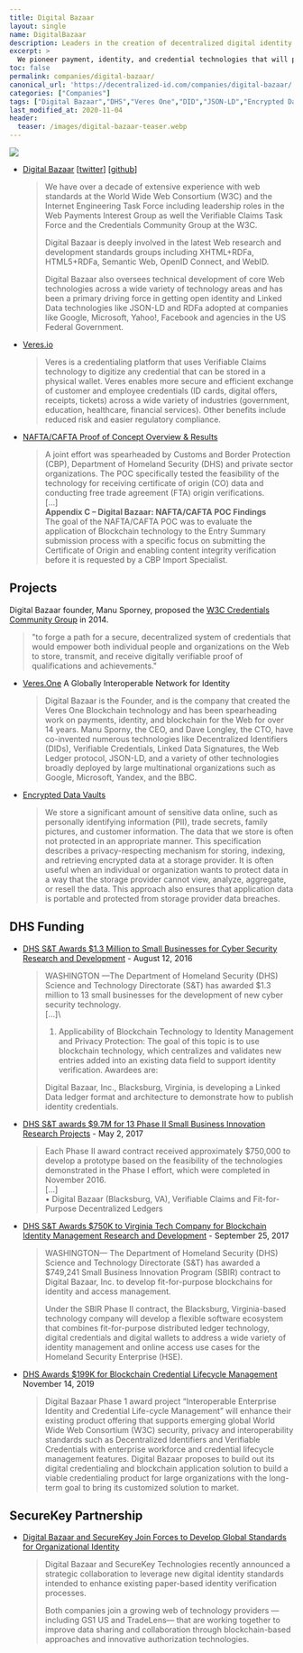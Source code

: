 ```yaml
---
title: Digital Bazaar
layout: single
name: DigitalBazaar
description: Leaders in the creation of decentralized digital identity for the Web.
excerpt: >
  We pioneer payment, identity, and credential technologies that will power the next generation Web. We have been heavily involved in Web standards for over a decade, participate in cutting edge research and development, and contribute to the open source community. 
toc: false
permalink: companies/digital-bazaar/
canonical_url: 'https://decentralized-id.com/companies/digital-bazaar/'
categories: ["Companies"]
tags: ["Digital Bazaar","DHS","Veres One","DID","JSON-LD","Encrypted Data Vaults","W3C","Verifiable Credentials","GS1","SecureKey","TradeLens","Linked Data"]
last_modified_at: 2020-11-04
header:
  teaser: /images/digital-bazaar-teaser.webp
---
```


![](https://i.imgur.com/v2ZuWeL.jpg)

* [Digital Bazaar](https://digitalbazaar.com/) [[twitter](https://twitter.com/digitalbazaar)] [[github](https://github.com/digitalbazaar)]
  > We have over a decade of extensive experience with web standards at the World Wide Web Consortium (W3C) and the Internet Engineering Task Force including leadership roles in the Web Payments Interest Group as well the Verifiable Claims Task Force and the Credentials Community Group at the W3C.
  > 
  > Digital Bazaar is  deeply involved in the latest Web research and development standards groups including XHTML+RDFa, HTML5+RDFa, Semantic Web, OpenID Connect, and WebID.
  > 
  > Digital Bazaar also oversees technical development of core Web technologies across a wide variety of technology areas and has been a primary driving force in getting open identity and Linked Data technologies like JSON-LD and RDFa adopted at companies like Google, Microsoft, Yahoo!, Facebook and agencies in the US Federal Government.

* [Veres.io](https://veres.io/)
  > Veres is a credentialing platform that uses Verifiable Claims technology to digitize any credential that can be stored in a physical wallet. Veres enables more secure and efficient exchange of customer and employee credentials (ID cards, digital offers, receipts, tickets) across a wide variety of industries (government, education, healthcare, financial services). Other benefits include reduced risk and easier regulatory compliance.

* [NAFTA/CAFTA Proof of Concept Overview & Results](https://www.cbp.gov/sites/default/files/assets/documents/2019-Oct/Final-NAFTA-CAFTA-Report.pdf)
   >  A joint effort was spearheaded by Customs and Border Protection (CBP), Department of Homeland Security (DHS) and private sector organizations. The POC specifically tested the feasibility of the technology for receiving certificate of origin (CO) data and conducting free trade agreement (FTA) origin verifications.\
   > [...]\
   > **Appendix C – Digital Bazaar: NAFTA/CAFTA POC Findings**\
   > The goal of the NAFTA/CAFTA POC was to evaluate the application of Blockchain technology to the Entry Summary submission process with a specific focus on submitting the Certificate of Origin and enabling content integrity verification before it is requested by a CBP Import Specialist.

## Projects

Digital Bazaar founder, Manu Sporney, proposed the [W3C Credentials Community Group](http://web.archive.org/web/20181206060143/https://www.w3.org/community/credentials/charter-20140808/) in 2014.
  > "to forge a path for a secure, decentralized system of credentials that would empower both individual people and organizations on the Web to store, transmit, and receive digitally verifiable proof of qualifications and achievements." 

* [Veres.One](https://veres.one/summary/) A Globally Interoperable Network for Identity
  > Digital Bazaar is the Founder, and is the company that created the Veres One Blockchain technology and has been spearheading work on payments, identity, and blockchain for the Web for over 14 years. Manu Sporny, the CEO, and Dave Longley, the CTO, have co-invented numerous technologies like Decentralized Identifiers (DIDs), Verifiable Credentials, Linked Data Signatures, the Web Ledger protocol, JSON-LD, and a variety of other technologies broadly deployed by large multinational organizations such as Google, Microsoft, Yandex, and the BBC.

* [Encrypted Data Vaults](https://digitalbazaar.github.io/encrypted-data-vaults/)
  > We store a significant amount of sensitive data online, such as personally identifying information (PII), trade secrets, family pictures, and customer information. The data that we store is often not protected in an appropriate manner. This specification describes a privacy-respecting mechanism for storing, indexing, and retrieving encrypted data at a storage provider. It is often useful when an individual or organization wants to protect data in a way that the storage provider cannot view, analyze, aggregate, or resell the data. This approach also ensures that application data is portable and protected from storage provider data breaches.

## DHS Funding

* [DHS S&T Awards $1.3 Million to Small Businesses for Cyber Security Research and Development](https://www.dhs.gov/science-and-technology/news/2016/08/12/news-release-dhs-st-awards-13-million-small-businesses-cyber) - August 12, 2016
  > WASHINGTON —The Department of Homeland Security (DHS) Science and Technology Directorate (S&T) has awarded $1.3 million to 13 small businesses for the development of new cyber security technology.\
  > [...]\
  > 1. Applicability of Blockchain Technology to Identity Management and Privacy Protection: The goal of this topic is to use blockchain technology, which centralizes and validates new entries added into an existing data field to support identity verification. Awardees are:
  > 
  > Digital Bazaar, Inc., Blacksburg, Virginia, is developing a Linked Data ledger format and architecture to demonstrate how to publish identity credentials.
* [DHS S&T awards $9.7M for 13 Phase II Small Business Innovation Research Projects](https://www.dhs.gov/science-and-technology/news/2017/05/02/press-release-dhs-st-awards-97m-13-phase-ii-sbir-projects) - May 2, 2017
  > Each Phase II award contract received approximately $750,000 to develop a prototype based on the feasibility of the technologies demonstrated in the Phase I effort, which were completed in November 2016.\
  > [...]\
  > • Digital Bazaar (Blacksburg, VA), Verifiable Claims and Fit-for-Purpose Decentralized Ledgers
* [DHS S&T Awards $750K to Virginia Tech Company for Blockchain Identity Management Research and Development](https://www.dhs.gov/science-and-technology/news/2017/09/25/news-release-dhs-st-awards-750k-virginia-tech-company) - September 25, 2017
  > WASHINGTON— The Department of Homeland Security (DHS) Science and Technology Directorate (S&T) has awarded a $749,241 Small Business Innovation Program (SBIR) contract to Digital Bazaar, Inc. to develop fit-for-purpose blockchains for identity and access management.
  > 
  > Under the SBIR Phase II contract, the Blacksburg, Virginia-based technology company will develop a flexible software ecosystem that combines fit-for-purpose distributed ledger technology, digital credentials and digital wallets to address a wide variety of identity management and online access use cases for the Homeland Security Enterprise (HSE). 
* [DHS Awards $199K for Blockchain Credential Lifecycle Management](https://www.dhs.gov/science-and-technology/news/2019/11/14/news-release-dhs-awards-199k-blockchain-tech) November 14, 2019
  > Digital Bazaar Phase 1 award project “Interoperable Enterprise Identity and Credential Life-cycle Management” will enhance their existing product offering that supports emerging global World Wide Web Consortium (W3C) security, privacy and interoperability standards such as Decentralized Identifiers and Verifiable Credentials with enterprise workforce and credential lifecycle management features. Digital Bazaar proposes to build out its digital credentialing and blockchain application solution to build a viable credentialing product for large organizations with the long-term goal to bring its customized solution to market.

## SecureKey Partnership

* [Digital Bazaar and SecureKey Join Forces to Develop Global Standards for Organizational Identity](https://security.world/digital-bazaar-and-securekey-join-forces-to-develop-global-standards-for-organizational-identity/)
  > Digital Bazaar and SecureKey Technologies recently announced a strategic collaboration to leverage new digital identity standards intended to enhance existing paper-based identity verification processes.
  > 
  > Both companies join a growing web of technology providers —including GS1 US and TradeLens— that are working together to improve data sharing and collaboration through blockchain-based approaches and innovative authorization technologies.